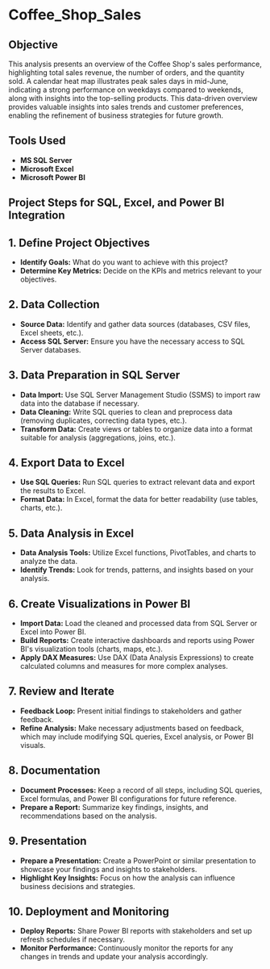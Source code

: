 # Coffee_Shop_Sales

## Objective

This analysis presents an overview of the Coffee Shop's sales performance, highlighting total sales revenue, the number of orders, and the quantity sold. A calendar heat map illustrates peak sales days in mid-June, indicating a strong performance on weekdays compared to weekends, along with insights into the top-selling products.
This data-driven overview provides valuable insights into sales trends and customer preferences, enabling the refinement of business strategies for future growth.

## Tools Used
- **MS SQL Server** 
- **Microsoft Excel** 
- **Microsoft Power BI** 


## Project Steps for SQL, Excel, and Power BI Integration

## 1. Define Project Objectives
- **Identify Goals:** What do you want to achieve with this project?
- **Determine Key Metrics:** Decide on the KPIs and metrics relevant to your objectives.

## 2. Data Collection
- **Source Data:** Identify and gather data sources (databases, CSV files, Excel sheets, etc.).
- **Access SQL Server:** Ensure you have the necessary access to SQL Server databases.

## 3. Data Preparation in SQL Server
- **Data Import:** Use SQL Server Management Studio (SSMS) to import raw data into the database if necessary.
- **Data Cleaning:** Write SQL queries to clean and preprocess data (removing duplicates, correcting data types, etc.).
- **Transform Data:** Create views or tables to organize data into a format suitable for analysis (aggregations, joins, etc.).

## 4. Export Data to Excel
- **Use SQL Queries:** Run SQL queries to extract relevant data and export the results to Excel.
- **Format Data:** In Excel, format the data for better readability (use tables, charts, etc.).

## 5. Data Analysis in Excel
- **Data Analysis Tools:** Utilize Excel functions, PivotTables, and charts to analyze the data.
- **Identify Trends:** Look for trends, patterns, and insights based on your analysis.

## 6. Create Visualizations in Power BI
- **Import Data:** Load the cleaned and processed data from SQL Server or Excel into Power BI.
- **Build Reports:** Create interactive dashboards and reports using Power BI's visualization tools (charts, maps, etc.).
- **Apply DAX Measures:** Use DAX (Data Analysis Expressions) to create calculated columns and measures for more complex analyses.

## 7. Review and Iterate
- **Feedback Loop:** Present initial findings to stakeholders and gather feedback.
- **Refine Analysis:** Make necessary adjustments based on feedback, which may include modifying SQL queries, Excel analysis, or Power BI visuals.

## 8. Documentation
- **Document Processes:** Keep a record of all steps, including SQL queries, Excel formulas, and Power BI configurations for future reference.
- **Prepare a Report:** Summarize key findings, insights, and recommendations based on the analysis.

## 9. Presentation
- **Prepare a Presentation:** Create a PowerPoint or similar presentation to showcase your findings and insights to stakeholders.
- **Highlight Key Insights:** Focus on how the analysis can influence business decisions and strategies.

## 10. Deployment and Monitoring
- **Deploy Reports:** Share Power BI reports with stakeholders and set up refresh schedules if necessary.
- **Monitor Performance:** Continuously monitor the reports for any changes in trends and update your analysis accordingly.
